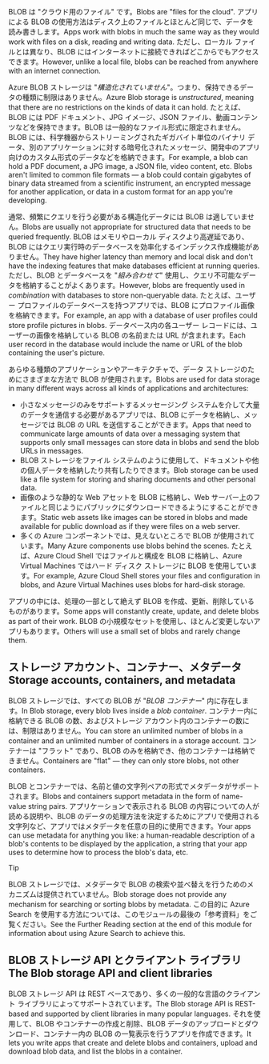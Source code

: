 <span data-ttu-id="3d309-101">BLOB は "クラウド用のファイル" です。</span><span class="sxs-lookup"><span data-stu-id="3d309-101">Blobs are "files for the cloud".</span></span> <span data-ttu-id="3d309-102">アプリによる BLOB の使用方法はディスク上のファイルとほとんど同じで、データを読み書きします。</span><span class="sxs-lookup"><span data-stu-id="3d309-102">Apps work with blobs in much the same way as they would work with files on a disk, reading and writing data.</span></span> <span data-ttu-id="3d309-103">ただし、ローカル ファイルとは異なり、BLOB にはインターネットに接続できればどこからでもアクセスできます。</span><span class="sxs-lookup"><span data-stu-id="3d309-103">However, unlike a local file, blobs can be reached from anywhere with an internet connection.</span></span>

<span data-ttu-id="3d309-104">Azure BLOB ストレージは "*構造化されていません*"。つまり、保持できるデータの種類に制限はありません。</span><span class="sxs-lookup"><span data-stu-id="3d309-104">Azure Blob storage is *unstructured*, meaning that there are no restrictions on the kinds of data it can hold.</span></span> <span data-ttu-id="3d309-105">たとえば、BLOB には PDF ドキュメント、JPG イメージ、JSON ファイル、動画コンテンツなどを保持できます。BLOB は一般的なファイル形式に限定されません。BLOB には、科学機器からストリーミングされたギガバイト単位のバイナリ データ、別のアプリケーションに対する暗号化されたメッセージ、開発中のアプリ向けのカスタム形式のデータなどを格納できます。</span><span class="sxs-lookup"><span data-stu-id="3d309-105">For example, a blob can hold a PDF document, a JPG image, a JSON file, video content, etc. Blobs aren't limited to common file formats &mdash; a blob could contain gigabytes of binary data streamed from a scientific instrument, an encrypted message for another application, or data in a custom format for an app you're developing.</span></span>

<span data-ttu-id="3d309-106">通常、頻繁にクエリを行う必要がある構造化データには BLOB は適していません。</span><span class="sxs-lookup"><span data-stu-id="3d309-106">Blobs are usually not appropriate for structured data that needs to be queried frequently.</span></span> <span data-ttu-id="3d309-107">BLOB はメモリやローカル ディスクより高遅延であり、BLOB にはクエリ実行時のデータベースを効率化するインデックス作成機能がありません。</span><span class="sxs-lookup"><span data-stu-id="3d309-107">They have higher latency than memory and local disk and don't have the indexing features that make databases efficient at running queries.</span></span> <span data-ttu-id="3d309-108">ただし、BLOB とデータベースを "*組み合わせて*" 使用し、クエリ不可能なデータを格納することがよくあります。</span><span class="sxs-lookup"><span data-stu-id="3d309-108">However, blobs are frequently used in *combination* with databases to store non-queryable data.</span></span> <span data-ttu-id="3d309-109">たとえば、ユーザー プロファイルのデータベースを持つアプリでは、BLOB にプロファイル画像を格納できます。</span><span class="sxs-lookup"><span data-stu-id="3d309-109">For example, an app with a database of user profiles could store profile pictures in blobs.</span></span> <span data-ttu-id="3d309-110">データベース内の各ユーザー レコードには、ユーザーの画像を格納している BLOB の名前または URL が含まれます。</span><span class="sxs-lookup"><span data-stu-id="3d309-110">Each user record in the database would include the name or URL of the blob containing the user's picture.</span></span>

<span data-ttu-id="3d309-111">あらゆる種類のアプリケーションやアーキテクチャで、データ ストレージのためにさまざまな方法で BLOB が使用されます。</span><span class="sxs-lookup"><span data-stu-id="3d309-111">Blobs are used for data storage in many different ways across all kinds of applications and architectures:</span></span>

* <span data-ttu-id="3d309-112">小さなメッセージのみをサポートするメッセージング システムを介して大量のデータを通信する必要があるアプリでは、BLOB にデータを格納し、メッセージでは BLOB の URL を送信することができます。</span><span class="sxs-lookup"><span data-stu-id="3d309-112">Apps that need to communicate large amounts of data over a messaging system that supports only small messages can store data in blobs and send the blob URLs in messages.</span></span>
* <span data-ttu-id="3d309-113">BLOB ストレージをファイル システムのように使用して、ドキュメントや他の個人データを格納したり共有したりできます。</span><span class="sxs-lookup"><span data-stu-id="3d309-113">Blob storage can be used like a file system for storing and sharing documents and other personal data.</span></span>
* <span data-ttu-id="3d309-114">画像のような静的な Web アセットを BLOB に格納し、Web サーバー上のファイルと同じようにパブリックにダウンロードできるようにすることができます。</span><span class="sxs-lookup"><span data-stu-id="3d309-114">Static web assets like images can be stored in blobs and made available for public download as if they were files on a web server.</span></span>
* <span data-ttu-id="3d309-115">多くの Azure コンポーネントでは、見えないところで BLOB が使用されています。</span><span class="sxs-lookup"><span data-stu-id="3d309-115">Many Azure components use blobs behind the scenes.</span></span> <span data-ttu-id="3d309-116">たとえば、Azure Cloud Shell ではファイルと構成を BLOB に格納し、Azure Virtual Machines ではハード ディスク ストレージに BLOB を使用しています。</span><span class="sxs-lookup"><span data-stu-id="3d309-116">For example, Azure Cloud Shell stores your files and configuration in blobs, and Azure Virtual Machines uses blobs for hard-disk storage.</span></span>

<span data-ttu-id="3d309-117">アプリの中には、処理の一部として絶えず BLOB を作成、更新、削除しているものがあります。</span><span class="sxs-lookup"><span data-stu-id="3d309-117">Some apps will constantly create, update, and delete blobs as part of their work.</span></span> <span data-ttu-id="3d309-118">BLOB の小規模なセットを使用し、ほとんど変更しないアプリもあります。</span><span class="sxs-lookup"><span data-stu-id="3d309-118">Others will use a small set of blobs and rarely change them.</span></span>

## <a name="storage-accounts-containers-and-metadata"></a><span data-ttu-id="3d309-119">ストレージ アカウント、コンテナー、メタデータ</span><span class="sxs-lookup"><span data-stu-id="3d309-119">Storage accounts, containers, and metadata</span></span>

<span data-ttu-id="3d309-120">BLOB ストレージでは、すべての BLOB が "*BLOB コンテナー*" 内に存在します。</span><span class="sxs-lookup"><span data-stu-id="3d309-120">In Blob storage, every blob lives inside a *blob container*.</span></span> <span data-ttu-id="3d309-121">コンテナー内に格納できる BLOB の数、およびストレージ アカウント内のコンテナーの数には、制限はありません。</span><span class="sxs-lookup"><span data-stu-id="3d309-121">You can store an unlimited number of blobs in a container and an unlimited number of containers in a storage account.</span></span> <span data-ttu-id="3d309-122">コンテナーは "フラット" であり、BLOB のみを格納でき、他のコンテナーは格納できません。</span><span class="sxs-lookup"><span data-stu-id="3d309-122">Containers are "flat" &mdash; they can only store blobs, not other containers.</span></span>

<span data-ttu-id="3d309-123">BLOB とコンテナーでは、名前と値の文字列ペアの形式でメタデータがサポートされます。</span><span class="sxs-lookup"><span data-stu-id="3d309-123">Blobs and containers support metadata in the form of name-value string pairs.</span></span> <span data-ttu-id="3d309-124">アプリケーションで表示される BLOB の内容についての人が読める説明や、BLOB のデータの処理方法を決定するためにアプリで使用される文字列など、アプリではメタデータを任意の目的に使用できます。</span><span class="sxs-lookup"><span data-stu-id="3d309-124">Your apps can use metadata for anything you like: a human-readable description of a blob's contents to be displayed by the application, a string that your app uses to determine how to process the blob's data, etc.</span></span>

> [!TIP]
> <span data-ttu-id="3d309-125">BLOB ストレージでは、メタデータで BLOB の検索や並べ替えを行うためのメカニズムは提供されていません。</span><span class="sxs-lookup"><span data-stu-id="3d309-125">Blob storage does not provide any mechanism for searching or sorting blobs by metadata.</span></span> <span data-ttu-id="3d309-126">この目的に Azure Search を使用する方法については、このモジュールの最後の「参考資料」をご覧ください。</span><span class="sxs-lookup"><span data-stu-id="3d309-126">See the Further Reading section at the end of this module for information about using Azure Search to achieve this.</span></span>

## <a name="the-blob-storage-api-and-client-libraries"></a><span data-ttu-id="3d309-127">BLOB ストレージ API とクライアント ライブラリ</span><span class="sxs-lookup"><span data-stu-id="3d309-127">The Blob storage API and client libraries</span></span>

<span data-ttu-id="3d309-128">BLOB ストレージ API は REST ベースであり、多くの一般的な言語のクライアント ライブラリによってサポートされています。</span><span class="sxs-lookup"><span data-stu-id="3d309-128">The Blob storage API is REST-based and supported by client libraries in many popular languages.</span></span> <span data-ttu-id="3d309-129">それを使用して、BLOB やコンテナーの作成と削除、BLOB データのアップロードとダウンロード、コンテナー内の BLOB の一覧表示を行うアプリを作成できます。</span><span class="sxs-lookup"><span data-stu-id="3d309-129">It lets you write apps that create and delete blobs and containers, upload and download blob data, and list the blobs in a container.</span></span>